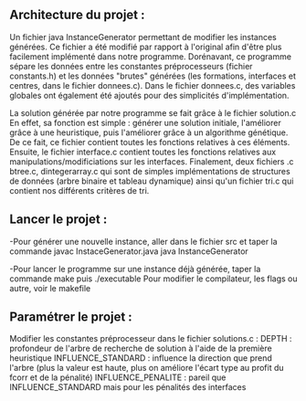 ## Architecture du projet :
Un fichier java InstanceGenerator permettant de modifier les instances générées. Ce fichier a été modifié par rapport à l'original 
afin d'être plus facilement implémenté dans notre programme. Dorénavant, ce programme sépare les données entre les constantes
préprocesseurs (fichier constants.h) et les données "brutes" générées (les formations, interfaces et centres, dans le fichier donnees.c). 
Dans le fichier donnees.c, des variables globales ont également été ajoutés pour des simplicités d'implémentation.

La solution générée par notre programme se fait grâce à le fichier solution.c
En effet, sa fonction est simple : générer une solution initiale, l'améliorer grâce à une heuristique, puis l'améliorer grâce à un
algorithme génétique. De ce fait, ce fichier contient toutes les fonctions relatives à ces éléments.
Ensuite, le fichier interface.c contient toutes les fonctions relatives aux manipulations/modificiations sur les interfaces.
Finalement, deux fichiers .c btree.c, dintegerarray.c qui sont de simples implémentations de structures de données (arbre binaire
et tableau dynamique) ainsi qu'un fichier tri.c qui contient nos différents critères de tri.

## Lancer le projet :
-Pour générer une nouvelle instance, aller dans le fichier src et taper la commande
javac InstaceGenerator.java
java InstanceGenerator

-Pour lancer le programme sur une instance déjà générée, taper la commande
make
puis ./executable
Pour modifier le compilateur, les flags ou autre, voir le makefile


## Paramétrer le projet : 
Modifier les constantes préprocesseur dans le fichier solutions.c :
DEPTH : profondeur de l'arbre de recherche de solution à l'aide de la première heuristique
INFLUENCE_STANDARD : influence la direction que prend l'arbre (plus la valeur est haute, plus on améliore l'écart type au profit 
du fcorr et de la pénalité)
INFLUENCE_PENALITE : pareil que INFLUENCE_STANDARD mais pour les pénalités des interfaces
